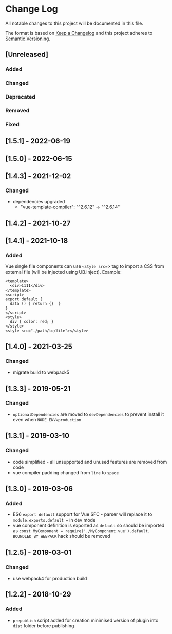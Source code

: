 # Change Log
All notable changes to this project will be documented in this file.

The format is based on [Keep a Changelog](http://keepachangelog.com/)
and this project adheres to [Semantic Versioning](http://semver.org/).

## [Unreleased]
### Added

### Changed

### Deprecated

### Removed

### Fixed

## [1.5.1] - 2022-06-19
## [1.5.0] - 2022-06-15
## [1.4.3] - 2021-12-02
### Changed
 - dependencies upgraded
   - "vue-template-compiler": "^2.6.12" -> "^2.6.14"
   
## [1.4.2] - 2021-10-27
## [1.4.1] - 2021-10-18
### Added
Vue single file components can use `<style src=`> tag to import a CSS from external file (will be injected using UB.inject). Example:

```vue
<template>
  <div>1111</div>
</template>
<script>
export default {
  data () { return {}  }
}
</script>
<style>
  div { color: red; }
</style>
<style src="./path/to/file"></style>
```

## [1.4.0] - 2021-03-25
### Changed
 - migrate build to webpack5

## [1.3.3] - 2019-05-21
### Changed
 - `optionalDependencies` are moved to `devDependencies` to prevent install it even when `NODE_ENV=production`
 
## [1.3.1] - 2019-03-10
### Changed
 - code simplified - all unsupported and unused features are removed from code
 - vue compiler padding changed from `line` to `space`

## [1.3.0] - 2019-03-06
### Added
 - ES6 `export default` support for Vue SFC - parser will replace it to `module.exports.default =` in dev mode
 - vue component definition is exported as `default` so should be imported as 
   `const MyComponent = require('./MyComponent.vue').default`. `BOUNDLED_BY_WEBPACK` hack should be removed
      
## [1.2.5] - 2019-03-01
### Changed
 - use webpack4 for production build

## [1.2.2] - 2018-10-29
### Added
 - `prepublish` script added for creation minimised version of plugin into `dist` folder before publishing 
 